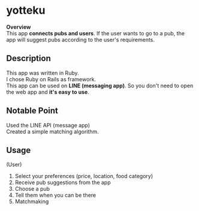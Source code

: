 # yotteku
**Overview**  
This app **connects pubs and users**.
If the user wants to go to a pub, the app will suggest pubs according to the user's requirements.
<br>
## Description
This app was written in Ruby.<br>I chose Ruby on Rails as framework.<br>
This app can be used on **LINE (messaging app)**. So you don't need to open the web app and **it's easy to use**.<br>

## Notable Point
Used the LINE API (message app)<br>
Created a simple matching algorithm.<br>

## Usage
(User)  
1. Select your preferences (price, location, food category) 
2. Receive pub suggestions from the app 
3. Choose a pub  
4. Tell them when you can be there 
5. Matchmaking  
  
<br>



  
